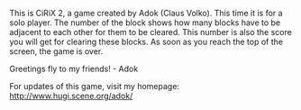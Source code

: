  This is CiRiX 2, a game created by Adok (Claus Volko). This time it is for a
 solo player. The number of the block shows how many blocks have to be
 adjacent to each other for them to be cleared. This number is also the score
 you will get for clearing these blocks. As soon as you reach the top of the
 screen, the game is over.

 Greetings fly to my friends!
                                                                        - Adok

 For updates of this game, visit my homepage:
 http://www.hugi.scene.org/adok/
